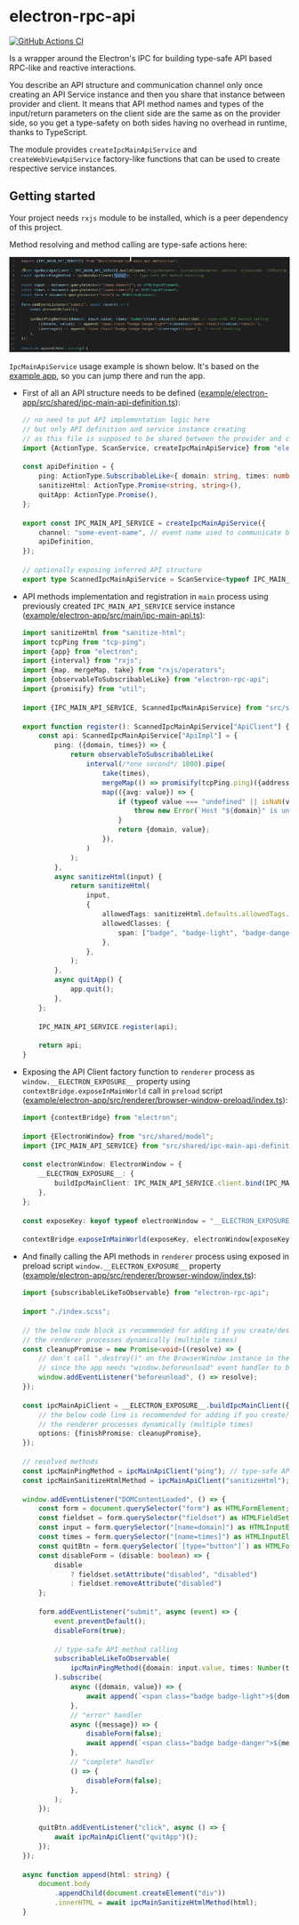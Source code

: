 # electron-rpc-api

[![GitHub Actions CI](https://github.com/vladimiry/electron-rpc-api/workflows/GitHub%20Actions%20CI/badge.svg?branch=master)](https://github.com/vladimiry/electron-rpc-api/actions)

Is a wrapper around the Electron's IPC for building type-safe API based RPC-like and reactive interactions.

You describe an API structure and communication channel only once creating an API Service instance and then you share that instance between provider and client. It means that API method names and types of the input/return parameters on the client side are the same as on the provider side, so you get a type-safety on both sides having no overhead in runtime, thanks to TypeScript.

The module provides `createIpcMainApiService` and `createWebViewApiService` factory-like functions that can be used to create respective service instances.

## Getting started

Your project needs `rxjs` module to be installed, which is a peer dependency of this project.

Method resolving and method calling are type-safe actions here:

![type-safety](img/README-img1.gif)

`IpcMainApiService` usage example is shown below. It's based on the [example app](example/electron-app), so you can jump there and run the app.

- First of all an API structure needs to be defined ([example/electron-app/src/shared/ipc-main-api-definition.ts](example/electron-app/src/shared/ipc-main-api-definition.ts)):
    ```typescript
    // no need to put API implementation logic here
    // but only API definition and service instance creating
    // as this file is supposed to be shared between the provider and client implementations
    import {ActionType, ScanService, createIpcMainApiService} from "electron-rpc-api";
    
    const apiDefinition = {
        ping: ActionType.SubscribableLike<{ domain: string, times: number }, { domain: string, value: number }>(),
        sanitizeHtml: ActionType.Promise<string, string>(),
        quitApp: ActionType.Promise(),
    };
    
    export const IPC_MAIN_API_SERVICE = createIpcMainApiService({
        channel: "some-event-name", // event name used to communicate between the event emitters
        apiDefinition,
    });
    
    // optionally exposing inferred API structure
    export type ScannedIpcMainApiService = ScanService<typeof IPC_MAIN_API_SERVICE>;
    ```

- API methods implementation and registration in `main` process using previously created `IPC_MAIN_API_SERVICE` service instance ([example/electron-app/src/main/ipc-main-api.ts](example/electron-app/src/main/ipc-main-api.ts)):
    ```typescript
    import sanitizeHtml from "sanitize-html";
    import tcpPing from "tcp-ping";
    import {app} from "electron";
    import {interval} from "rxjs";
    import {map, mergeMap, take} from "rxjs/operators";
    import {observableToSubscribableLike} from "electron-rpc-api";
    import {promisify} from "util";
    
    import {IPC_MAIN_API_SERVICE, ScannedIpcMainApiService} from "src/shared/ipc-main-api-definition";
    
    export function register(): ScannedIpcMainApiService["ApiClient"] {
        const api: ScannedIpcMainApiService["ApiImpl"] = {
            ping: ({domain, times}) => {
                return observableToSubscribableLike(
                    interval(/*one second*/ 1000).pipe(
                        take(times),
                        mergeMap(() => promisify(tcpPing.ping)({address: domain, attempts: times})),
                        map(({avg: value}) => {
                            if (typeof value === "undefined" || isNaN(value)) {
                                throw new Error(`Host "${domain}" is unreachable`);
                            }
                            return {domain, value};
                        }),
                    )
                );
            },
            async sanitizeHtml(input) {
                return sanitizeHtml(
                    input,
                    {
                        allowedTags: sanitizeHtml.defaults.allowedTags.concat(["span"]),
                        allowedClasses: {
                            span: ["badge", "badge-light", "badge-danger"],
                        },
                    },
                );
            },
            async quitApp() {
                app.quit();
            },
        };
    
        IPC_MAIN_API_SERVICE.register(api);
    
        return api;
    }
    ```

- Exposing the API Client factory function to `renderer` process as `window.__ELECTRON_EXPOSURE__` property using `contextBridge.exposeInMainWorld` call in `preload` script ([example/electron-app/src/renderer/browser-window-preload/index.ts](example/electron-app/src/renderer/browser-window-preload/index.ts)):
    ```typescript
    import {contextBridge} from "electron";
    
    import {ElectronWindow} from "src/shared/model";
    import {IPC_MAIN_API_SERVICE} from "src/shared/ipc-main-api-definition";
    
    const electronWindow: ElectronWindow = {
        __ELECTRON_EXPOSURE__: {
            buildIpcMainClient: IPC_MAIN_API_SERVICE.client.bind(IPC_MAIN_API_SERVICE),
        },
    };
    
    const exposeKey: keyof typeof electronWindow = "__ELECTRON_EXPOSURE__";
    
    contextBridge.exposeInMainWorld(exposeKey, electronWindow[exposeKey]);
    ```

- And finally calling the API methods in `renderer` process using exposed in preload script `window.__ELECTRON_EXPOSURE__` property ([example/electron-app/src/renderer/browser-window/index.ts](example/electron-app/src/renderer/browser-window/index.ts)):
    ```typescript
    import {subscribableLikeToObservable} from "electron-rpc-api";
    
    import "./index.scss";
    
    // the below code block is recommended for adding if you create/destroy
    // the renderer processes dynamically (multiple times)
    const cleanupPromise = new Promise<void>((resolve) => {
        // don't call ".destroy()" on the BrowserWindow instance in the main process but ".close()"
        // since the app needs "window.beforeunload" event handler to be triggered
        window.addEventListener("beforeunload", () => resolve);
    });
    
    const ipcMainApiClient = __ELECTRON_EXPOSURE__.buildIpcMainClient({
        // the below code line is recommended for adding if you create/destroy
        // the renderer processes dynamically (multiple times)
        options: {finishPromise: cleanupPromise},
    });
    
    // resolved methods
    const ipcMainPingMethod = ipcMainApiClient("ping"); // type-safe API method resolving
    const ipcMainSanitizeHtmlMethod = ipcMainApiClient("sanitizeHtml"); // type-safe API method resolving
    
    window.addEventListener("DOMContentLoaded", () => {
        const form = document.querySelector("form") as HTMLFormElement;
        const fieldset = form.querySelector("fieldset") as HTMLFieldSetElement;
        const input = form.querySelector("[name=domain]") as HTMLInputElement;
        const times = form.querySelector("[name=times]") as HTMLInputElement;
        const quitBtn = form.querySelector(`[type="button"]`) as HTMLFormElement;
        const disableForm = (disable: boolean) => {
            disable
                ? fieldset.setAttribute("disabled", "disabled")
                : fieldset.removeAttribute("disabled")
        };
    
        form.addEventListener("submit", async (event) => {
            event.preventDefault();
            disableForm(true);
    
            // type-safe API method calling
            subscribableLikeToObservable(
                ipcMainPingMethod({domain: input.value, times: Number(times.value)})
            ).subscribe(
                async ({domain, value}) => {
                    await append(`<span class="badge badge-light">${domain}</span> <small>${value}</small>`);
                },
                // "error" handler
                async ({message}) => {
                    disableForm(false);
                    await append(`<span class="badge badge-danger">${message}</span>`);
                },
                // "complete" handler
                () => {
                    disableForm(false);
                },
            );
        });
    
        quitBtn.addEventListener("click", async () => {
            await ipcMainApiClient("quitApp")();
        });
    });
    
    async function append(html: string) {
        document.body
            .appendChild(document.createElement("div"))
            .innerHTML = await ipcMainSanitizeHtmlMethod(html);
    }
    ```
